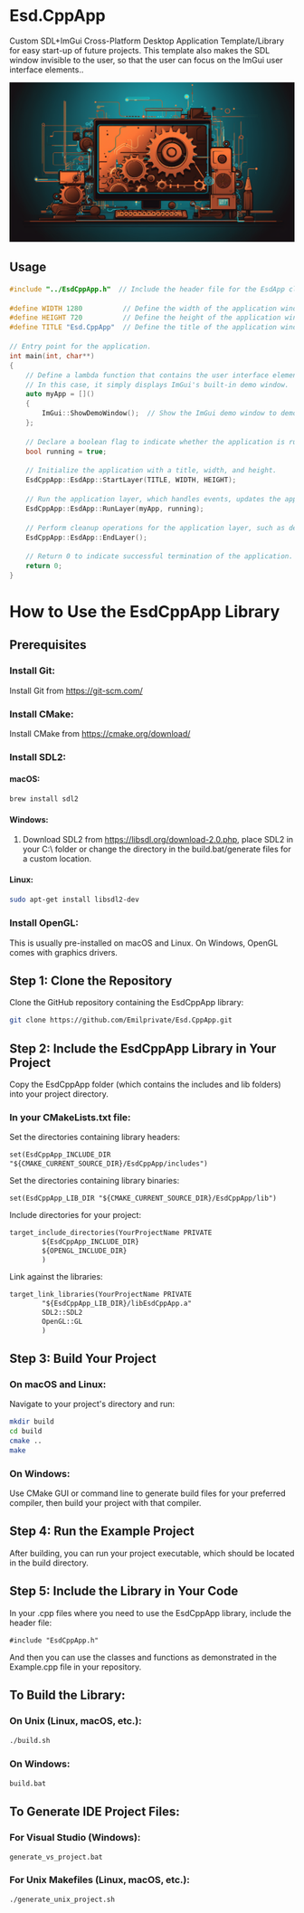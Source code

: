 # Esd.CppApp
Custom SDL+ImGui Cross-Platform Desktop Application Template/Library for easy start-up of future projects. This template also makes the SDL window invisible to the user, so that the user can focus on the ImGui user interface elements..

![](https://github.com/Emilprivate/Esd.CppApp/blob/main/Logo.png)

## Usage
```cpp
#include "../EsdCppApp.h"  // Include the header file for the EsdApp class and related functionality.

#define WIDTH 1280          // Define the width of the application window.
#define HEIGHT 720          // Define the height of the application window.
#define TITLE "Esd.CppApp"  // Define the title of the application window.

// Entry point for the application.
int main(int, char**)
{
    // Define a lambda function that contains the user interface elements for the application.
    // In this case, it simply displays ImGui's built-in demo window.
    auto myApp = []()
    {
        ImGui::ShowDemoWindow();  // Show the ImGui demo window to demonstrate ImGui's functionalities.
    };

    // Declare a boolean flag to indicate whether the application is running or not.
    bool running = true;

    // Initialize the application with a title, width, and height.
    EsdCppApp::EsdApp::StartLayer(TITLE, WIDTH, HEIGHT);

    // Run the application layer, which handles events, updates the application state, and renders the application.
    EsdCppApp::EsdApp::RunLayer(myApp, running);

    // Perform cleanup operations for the application layer, such as deleting allocated resources.
    EsdCppApp::EsdApp::EndLayer();

    // Return 0 to indicate successful termination of the application.
    return 0;
}
```

# How to Use the EsdCppApp Library
## Prerequisites
### Install Git:
Install Git from https://git-scm.com/

### Install CMake:
Install CMake from https://cmake.org/download/

### Install SDL2:
#### macOS:
```bash
brew install sdl2
```
#### Windows:
1. Download SDL2 from https://libsdl.org/download-2.0.php, place SDL2 in your C:\ folder or change the directory in the build.bat/generate files for a custom location.

#### Linux:
```bash
sudo apt-get install libsdl2-dev
```

### Install OpenGL:
This is usually pre-installed on macOS and Linux.
On Windows, OpenGL comes with graphics drivers.

## Step 1: Clone the Repository
Clone the GitHub repository containing the EsdCppApp library:
```bash
git clone https://github.com/Emilprivate/Esd.CppApp.git
```

## Step 2: Include the EsdCppApp Library in Your Project
Copy the EsdCppApp folder (which contains the includes and lib folders) into your project directory.

### In your CMakeLists.txt file:
Set the directories containing library headers:
```
set(EsdCppApp_INCLUDE_DIR "${CMAKE_CURRENT_SOURCE_DIR}/EsdCppApp/includes")
```

Set the directories containing library binaries:
```
set(EsdCppApp_LIB_DIR "${CMAKE_CURRENT_SOURCE_DIR}/EsdCppApp/lib")
```

Include directories for your project:
```
target_include_directories(YourProjectName PRIVATE
        ${EsdCppApp_INCLUDE_DIR}
        ${OPENGL_INCLUDE_DIR}
        )
```

Link against the libraries:
```
target_link_libraries(YourProjectName PRIVATE
        "${EsdCppApp_LIB_DIR}/libEsdCppApp.a"
        SDL2::SDL2
        OpenGL::GL
        )
```

## Step 3: Build Your Project
### On macOS and Linux:
Navigate to your project's directory and run:
```bash
mkdir build
cd build
cmake ..
make
```
### On Windows:
Use CMake GUI or command line to generate build files for your preferred compiler, then build your project with that compiler.

## Step 4: Run the Example Project
After building, you can run your project executable, which should be located in the build directory.

## Step 5: Include the Library in Your Code
In your .cpp files where you need to use the EsdCppApp library, include the header file:
````
#include "EsdCppApp.h"
````
And then you can use the classes and functions as demonstrated in the Example.cpp file in your repository.

## To Build the Library:

### On Unix (Linux, macOS, etc.):

```sh
./build.sh
```

### On Windows:
````
build.bat
````

## To Generate IDE Project Files:
### For Visual Studio (Windows):
```
generate_vs_project.bat
```
### For Unix Makefiles (Linux, macOS, etc.):
```
./generate_unix_project.sh
```
